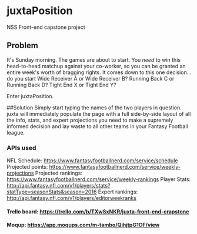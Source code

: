 # juxtaPosition
NSS Front-end capstone project

## Problem
It's Sunday morning. The games are about to start. You *need* to win this head-to-head matchup against your co-worker, so you can be granted an entire week's worth of bragging rights. It comes down to this one decision... do you start Wide Receiver A or Wide Receiver B? Running Back C or Running Back D? Tight End X or Tight End Y?

Enter juxtaPosition.

##Solution
Simply start typing the names of the two players in question. juxta will immediately populate the page with a full side-by-side layout of all the info, stats, and expert projections you need to make a supremely informed decision and lay waste to all other teams in your Fantasy Football league.  


### APIs used
NFL Schedule: https://www.fantasyfootballnerd.com/service/schedule
Projected points: https://www.fantasyfootballnerd.com/service/weekly-projections
Projected rankings: https://www.fantasyfootballnerd.com/service/weekly-rankings
Player Stats: http://api.fantasy.nfl.com/v1/players/stats?statType=seasonStats&season=2016
Expert rankings: http://api.fantasy.nfl.com/v1/players/editorweekranks


#### Trello board: https://trello.com/b/TXwSxNKR/juxta-front-end-crapstone

#### Moqup: https://app.moqups.com/m-tambo/QjhjtpG1OF/view
